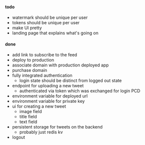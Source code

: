 #### todo

- watermark should be unique per user
- tokens should be unique per user
- make UI pretty
- landing page that explains what's going on

#### done

- add link to subscribe to the feed
- deploy to production
- associate domain with production deployed app
- purchase domain
- fully integrated authentication
  - login state should be distinct from logged out state
- endpoint for uploading a new tweet
  - authenticated via token which was exchanged for login PCD
- environment variable for deployed url
- environment variable for private key
- ui for creating a new tweet
  - image field
  - title field
  - text field
- persistent storage for tweets on the backend
  - probably just redis kv
- logout

